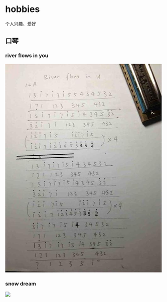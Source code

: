 # hobbies
个人兴趣、爱好
## 口琴
### river flows in you

<img src="image/river  follows in you.jpg" >

###  snow dream

<img src="image/snow dream">
